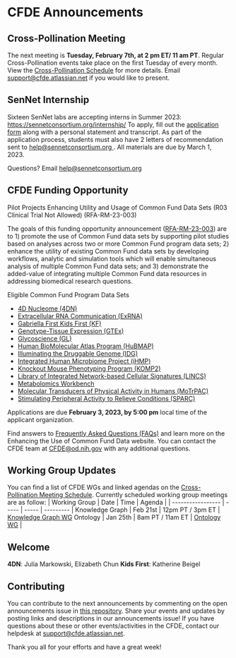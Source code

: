 # CFDE Announcements

## Cross-Pollination Meeting
The next meeting is **Tuesday, February 7th, at 2 pm ET/ 11 am PT**.   Regular Cross-Pollination events take place on the first Tuesday of every month. View the [Cross-Pollination Schedule](https://docs.google.com/spreadsheets/d/1hQAeOLkivUZZnwZ_KxfGw3neezMaWbrPk9nnFiKfQGA/edit?usp=sharing) for more details. Email [support@cfde.atlassian.net](mailto:support@cfde.atlassian.net) if you would like to present.

## SenNet Internship
Sixteen SenNet labs are accepting interns in Summer 2023: https://sennetconsortium.org/internship/
To apply, fill out the [application form](https://sennetconsortium.org/cusp-form/) along with a personal statement and transcript. As part of the application process, students must also have 2 letters of recommendation sent to [help@sennetconsortium.org ](mailto:help@sennetconsortium.org). All materials are due by March 1, 2023.

Questions? Email [help@sennetconsortium.org](mailto:help@sennetconsortium.org)

## CFDE Funding Opportunity
Pilot Projects Enhancing Utility and Usage of Common Fund Data Sets (R03 Clinical Trial Not Allowed) (RFA-RM-23-003)

The goals of this funding opportunity announcement ([RFA-RM-23-003](https://grants.nih.gov/grants/guide/rfa-files/RFA-RM-23-003.html)) are to 1) promote the use of Common Fund data sets by supporting pilot studies based on analyses across two or more Common Fund program data sets; 2) enhance the utility of existing Common Fund data sets by developing workflows, analytic and simulation tools which will enable simultaneous analysis of multiple Common Fund data sets; and 3) demonstrate the added-value of integrating multiple Common Fund data resources in addressing biomedical research questions.

Eligible Common Fund Program Data Sets
- [4D Nucleome (4DN)](https://commonfund.nih.gov/4dnucleome/)
- [Extracellular RNA Communication (ExRNA)](https://exrna.org/)
- [Gabriella First Kids First (KF)](https://kidsfirstdrc.org/)
- [Genotype-Tissue Expression (GTEx)](https://www.gtexportal.org/home/)
- [Glycoscience (GL)](https://www.glygen.org/)
- [Human BioMolecular Atlas Program (HuBMAP)](https://hubmapconsortium.org/)
- [Illuminating the Druggable Genome (IDG)](https://druggablegenome.net/)
- [Integrated Human Microbiome Project (iHMP)](https://hmpdacc.org/ihmp/)
- [Knockout Mouse Phenotyping Program (KOMP2)](http://www.mousephenotype.org/)
- [Library of Integrated Network-based Cellular Signatures (LINCS)](http://lincsproject.org/)
- [Metabolomics Workbench](https://www.metabolomicsworkbench.org/)
- [Molecular Transducers of Physical Activity in Humans (MoTrPAC)](https://motrpac-data.org/data-access)
- [Stimulating Peripheral Activity to Relieve Conditions (SPARC)](https://sparc.science/)

Applications are due **February 3, 2023, by 5:00 pm** local time of the applicant organization.

Find answers to [Frequently Asked Questions (FAQs)](https://commonfund.nih.gov/datause/faq) and learn more on the Enhancing the Use of Common Fund Data website. You can contact the CFDE team at [CFDE@od.nih.gov](mailto:CFDE@od.nih.gov) with any additional questions.

## Working Group Updates
You can find a list of CFDE WGs and linked agendas on the [Cross-Pollination Meeting Schedule](https://docs.google.com/spreadsheets/d/1hQAeOLkivUZZnwZ_KxfGw3neezMaWbrPk9nnFiKfQGA/edit?usp=sharing). Currently scheduled working group meetings are as follow: 
| Working Group | Date | Time | Agenda |
| ----------------- | ----- | ----- | --------- | 
Knowledge Graph | Feb 21st | 12pm PT / 3pm ET | [Knowledge Graph WG](https://docs.google.com/document/d/1WvpkLxWPW0XxZsam6jEJeEUQr2sQ0EWC/edit?usp=sharing&ouid=111367545760360703840&rtpof=true&sd=true)
Ontology | Jan 25th  | 8am PT / 11am ET | [Ontology WG](https://docs.google.com/document/d/1VoHHBeWfol6XNJa3kzOnOFuTaIrcLYbqKYQcOnj1oh4/edit?usp=sharing) |

## Welcome
**4DN**: Julia Markowski, Elizabeth Chun
**Kids First**: Katherine Beigel

## Contributing

You can contribute to the next announcements by commenting on the open announcements issue in [this repository](https://github.com/nih-cfde/announcements/issues). Share your events and updates by posting links and descriptions in our announcements issue! If you have questions about these or other events/activities in the CFDE, contact our helpdesk at [support@cfde.atlassian.net](mailto:support@cfde.atlassian.net).

Thank you all for your efforts and have a great week!
